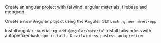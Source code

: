 Create an angular project with tailwind, angular materials, firebase and mongodb

Create a new Angular project using the Angular CLI:
    ```bash
    ng new novel-app
    ```

Install angular material:
    ```
    ng add @angular/material
    ```
Install tailwindcss with autoprefixer
    ```bash
    npm install -D tailwindcss postcss autoprefixer
    ```